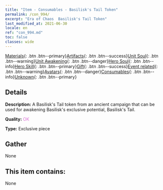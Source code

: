 ```yaml
---
title: "Item - Consumables - Basilisk's Tail Token"
permalink: /con_994/
excerpt: "Era of Chaos  Basilisk's Tail Token"
last_modified_at: 2021-06-30
locale: en
ref: "con_994.md"
toc: false
classes: wide
---
```

 [Materials](/Items/){: .btn .btn--primary}[Artifacts](/Items/Artifacts/){: .btn .btn--success}[Unit Soul](/Items/UnitSoul/){: .btn .btn--warning}[Unit Awakening](/Items/UnitAwakening/){: .btn .btn--danger}[Hero Soul](/Items/HeroSoul/){: .btn .btn--info}[Hero Skill](/Items/HeroSkill/){: .btn .btn--primary}[Gift](/Items/Gift/){: .btn .btn--success}[Event related](/Items/Events/){: .btn .btn--warning}[Avatars](/Items/Avatars/){: .btn .btn--danger}[Consumables](/Items/Consumables/){: .btn .btn--info}[Unknown](/Items/Unknown/){: .btn .btn--primary}

## Details
 **Description:** A Basilisk's Tail token from an ancient campaign that can be used for awakening Basilisk's exclusive potential, Basilisk's Tail.

 **Quality:** <span style="color: #DA70D6">OK</span>

 **Type:** Exclusive piece

## Gather

  None

## This item contains:

  None

